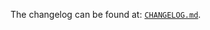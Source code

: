 The changelog can be found at: [`CHANGELOG.md`](https://github.com/chenxiaolong/MSD/blob/v1.17/CHANGELOG.md).
